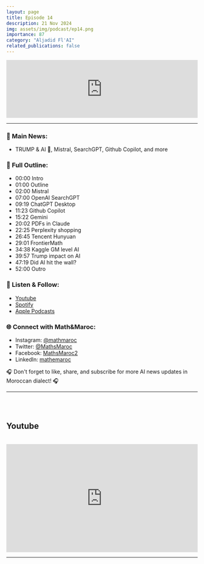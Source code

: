 ```yaml
---
layout: page
title: Episode 14
description: 21 Nov 2024
img: assets/img/podcast/ep14.png
importance: 87
category: "Aljadid Fl'AI"
related_publications: false
---
```


<div style="left: 0; width: 100%; height: 152px; position: relative;"><iframe src="https://open.spotify.com/embed/episode/6pH3PLEiwoHwJpTkSyZsbv?utm_source=oembed" style="top: 0; left: 0; width: 100%; height: 100%; position: absolute; border: 0;" allowfullscreen allow="clipboard-write; encrypted-media; fullscreen; picture-in-picture;"></iframe></div>

<hr>

<h3>🌟 Main News:</h3>
<ul>
    <li> TRUMP & AI 🤔, Mistral, SearchGPT, Github Copilot, and more</li>
</ul>

<h3>📜 Full Outline:</h3>
<ul>
    <li>00:00 Intro</li>
    <li>01:00 Outline</li>
    <li>02:00 Mistral</li>
    <li>07:00 OpenAI SearchGPT</li>
    <li>09:19 ChatGPT Desktop</li>
    <li>11:23 Github Copilot</li>
    <li>15:22 Gemini</li>
    <li>20:02 PDFs in Claude</li>
    <li>22:25 Perplexity shopping</li>
    <li>26:45 Tencent Hunyuan</li>
    <li>29:01 FrontierMath</li>
    <li>34:38 Kaggle GM level AI</li>
    <li>39:57 Trump impact on AI</li>
    <li>47:19 Did AI hit the wall?</li>
    <li>52:00 Outro</li>
</ul>

<h3>🔗 Listen & Follow:</h3>
<ul>
    <li><a href="https://www.youtube.com/watch?v=YTx_YBOHHoY&list=PLG573uUBOvv68e2bSlDIN66T9fSbxyMdz">Youtube</a></li>
    <li><a href="https://open.spotify.com/show/1tWmYjfazgjont9JuqJm74">Spotify</a></li>
    <li><a href="https://podcasts.apple.com/fr/podcast/aljadid-f-lai/id1739684351">Apple Podcasts</a></li>
</ul>

<h3>🌐 Connect with Math&Maroc:</h3>
<ul>
    <li>Instagram: <a href="https://www.instagram.com/mathmaroc/?hl=en">@mathmaroc</a></li>
    <li>Twitter: <a href="https://x.com/MathsMaroc">@MathsMaroc</a></li>
    <li>Facebook: <a href="https://facebook.com/MathsMaroc2">MathsMaroc2</a></li>
    <li>LinkedIn: <a href="https://linkedin.com/company/mathemaroc">mathemaroc</a></li>
</ul>

<p>🎧 Don't forget to like, share, and subscribe for more AI news updates in Moroccan dialect! 🎧</p>

<hr>

<br><br>

<h2>Youtube</h2>

<br>

<div style="display: flex; justify-content: center;">
    <iframe src="https://www.youtube.com/embed/UM1ukbwCXE8?si=uU7UtpyGnINY5oPE" title="YouTube video player" frameborder="0" allow="accelerometer; autoplay; clipboard-write; encrypted-media; gyroscope; picture-in-picture; web-share" referrerpolicy="strict-origin-when-cross-origin" allowfullscreen style="aspect-ratio: 16 / 9; width: 100% !important;"></iframe>
</div>

<hr>

<br><br>


